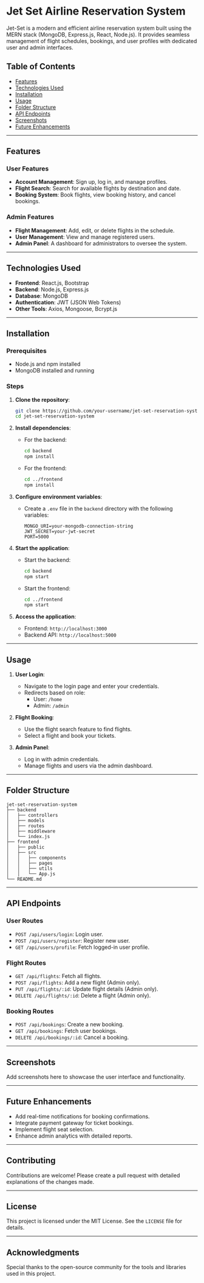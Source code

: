 ﻿# Jet Set Airline Reservation System

Jet-Set is a modern and efficient airline reservation system built using the MERN stack (MongoDB, Express.js, React, Node.js). It provides seamless management of flight schedules, bookings, and user profiles with dedicated user and admin interfaces.

## Table of Contents

- [Features](#features)
- [Technologies Used](#technologies-used)
- [Installation](#installation)
- [Usage](#usage)
- [Folder Structure](#folder-structure)
- [API Endpoints](#api-endpoints)
- [Screenshots](#screenshots)
- [Future Enhancements](#future-enhancements)

---

## Features

### User Features
- **Account Management**: Sign up, log in, and manage profiles.
- **Flight Search**: Search for available flights by destination and date.
- **Booking System**: Book flights, view booking history, and cancel bookings.

### Admin Features
- **Flight Management**: Add, edit, or delete flights in the schedule.
- **User Management**: View and manage registered users.
- **Admin Panel**: A dashboard for administrators to oversee the system.

---

## Technologies Used

- **Frontend**: React.js, Bootstrap
- **Backend**: Node.js, Express.js
- **Database**: MongoDB
- **Authentication**: JWT (JSON Web Tokens)
- **Other Tools**: Axios, Mongoose, Bcrypt.js

---

## Installation

### Prerequisites

- Node.js and npm installed
- MongoDB installed and running

### Steps

1. **Clone the repository**:
   ```bash
   git clone https://github.com/your-username/jet-set-reservation-system.git
   cd jet-set-reservation-system
   ```

2. **Install dependencies**:
   - For the backend:
     ```bash
     cd backend
     npm install
     ```
   - For the frontend:
     ```bash
     cd ../frontend
     npm install
     ```

3. **Configure environment variables**:
   - Create a `.env` file in the `backend` directory with the following variables:
     ```env
     MONGO_URI=your-mongodb-connection-string
     JWT_SECRET=your-jwt-secret
     PORT=5000
     ```

4. **Start the application**:
   - Start the backend:
     ```bash
     cd backend
     npm start
     ```
   - Start the frontend:
     ```bash
     cd ../frontend
     npm start
     ```

5. **Access the application**:
   - Frontend: `http://localhost:3000`
   - Backend API: `http://localhost:5000`

---

## Usage

1. **User Login**:
   - Navigate to the login page and enter your credentials.
   - Redirects based on role:
     - User: `/home`
     - Admin: `/admin`

2. **Flight Booking**:
   - Use the flight search feature to find flights.
   - Select a flight and book your tickets.

3. **Admin Panel**:
   - Log in with admin credentials.
   - Manage flights and users via the admin dashboard.

---

## Folder Structure

```
jet-set-reservation-system
├── backend
│   ├── controllers
│   ├── models
│   ├── routes
│   ├── middleware
│   └── index.js
├── frontend
│   ├── public
│   ├── src
│   │   ├── components
│   │   ├── pages
│   │   ├── utils
│   │   └── App.js
└── README.md
```

---

## API Endpoints

### User Routes
- `POST /api/users/login`: Login user.
- `POST /api/users/register`: Register new user.
- `GET /api/users/profile`: Fetch logged-in user profile.

### Flight Routes
- `GET /api/flights`: Fetch all flights.
- `POST /api/flights`: Add a new flight (Admin only).
- `PUT /api/flights/:id`: Update flight details (Admin only).
- `DELETE /api/flights/:id`: Delete a flight (Admin only).

### Booking Routes
- `POST /api/bookings`: Create a new booking.
- `GET /api/bookings`: Fetch user bookings.
- `DELETE /api/bookings/:id`: Cancel a booking.

---

## Screenshots

Add screenshots here to showcase the user interface and functionality.

---

## Future Enhancements

- Add real-time notifications for booking confirmations.
- Integrate payment gateway for ticket bookings.
- Implement flight seat selection.
- Enhance admin analytics with detailed reports.

---

## Contributing

Contributions are welcome! Please create a pull request with detailed explanations of the changes made.

---

## License

This project is licensed under the MIT License. See the `LICENSE` file for details.

---

## Acknowledgments

Special thanks to the open-source community for the tools and libraries used in this project.

